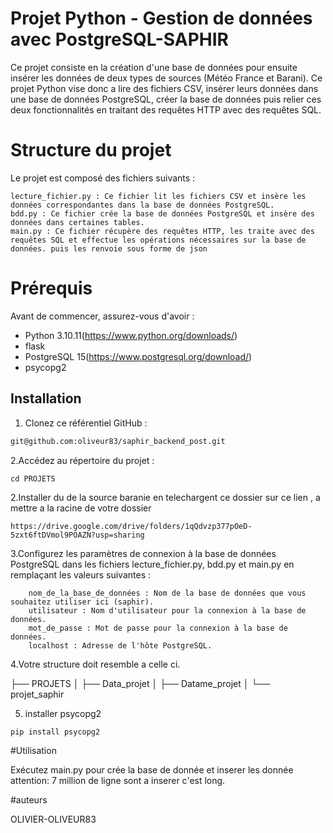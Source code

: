 # Projet Python - Gestion de données avec PostgreSQL-SAPHIR

Ce projet consiste en la création d'une base de données pour ensuite insérer les données de deux types de sources (Météo France et Barani).
Ce projet Python vise donc a  lire des fichiers CSV, insérer leurs données dans une base de données PostgreSQL, créer la base de données puis relier ces deux fonctionnalités en traitant des requêtes HTTP avec des requêtes SQL.

# Structure du projet
Le projet est composé des fichiers suivants :

    lecture_fichier.py : Ce fichier lit les fichiers CSV et insère les données correspondantes dans la base de données PostgreSQL.
    bdd.py : Ce fichier crée la base de données PostgreSQL et insère des données dans certaines tables.
    main.py : Ce fichier récupère des requêtes HTTP, les traite avec des requêtes SQL et effectue les opérations nécessaires sur la base de données. puis les renvoie sous forme de json 
    
# Prérequis
Avant de commencer, assurez-vous d'avoir :

- Python 3.10.11(https://www.python.org/downloads/)
- flask 
- PostgreSQL 15(https://www.postgresql.org/download/)
- psycopg2

## Installation
1. Clonez ce référentiel GitHub :
```bash
git@github.com:oliveur83/saphir_backend_post.git
```
2.Accédez au répertoire du projet :
```
cd PROJETS
```
2.Installer du de la source baranie en telechargent ce dossier sur ce lien , a mettre a la racine de votre dossier 
```
https://drive.google.com/drive/folders/1qQdvzp377pOeD-5zxt6ftDVmol9POAZN?usp=sharing
```

3.Configurez les paramètres de connexion à la base de données PostgreSQL dans les fichiers lecture_fichier.py, bdd.py et main.py en remplaçant les valeurs suivantes :
```
    nom_de_la_base_de_données : Nom de la base de données que vous souhaitez utiliser ici (saphir).
    utilisateur : Nom d'utilisateur pour la connexion à la base de données.
    mot_de_passe : Mot de passe pour la connexion à la base de données.
    localhost : Adresse de l'hôte PostgreSQL.

```
4.Votre structure doit resemble a celle ci.

├── PROJETS
│   ├── Data_projet
│   ├── Datame_projet
│   └── projet_saphir

5. installer psycopg2 
```
pip install psycopg2 
```
#Utilisation

Exécutez main.py pour crée la base de donnée et inserer les donnée 
attention: 7 million de ligne sont a inserer c'est long.

#auteurs 

OLIVIER-OLIVEUR83
